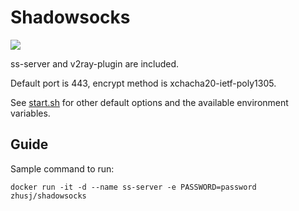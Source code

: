 # Shadowsocks

![](https://images.microbadger.com/badges/image/zhusj/shadowsocks.svg)

ss-server and v2ray-plugin are included.

Default port is 443, encrypt method is xchacha20-ietf-poly1305.

See [start.sh](https://github.com/zhsj/dockerfile/blob/master/shadowsocks/start.sh)
for other default options and the available environment variables.

## Guide

Sample command to run:

```
docker run -it -d --name ss-server -e PASSWORD=password zhusj/shadowsocks
```
